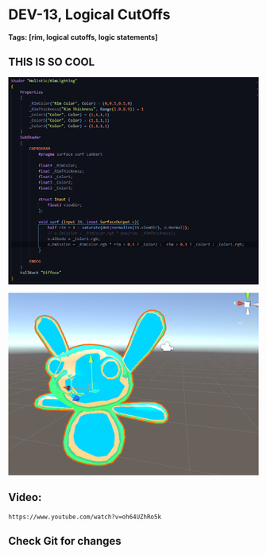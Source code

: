 # DEV-13, Logical CutOffs
#### Tags: [rim, logical cutoffs, logic statements]

## THIS IS SO COOL

![](../images/DEV-13/DEV-13-A.png)

![](../images/DEV-13/DEV-13-B.png)

## Video:
    https://www.youtube.com/watch?v=oh64UZhRo5k

## Check Git for changes